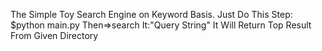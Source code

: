 The Simple Toy Search Engine on Keyword Basis.
Just Do This Step:
    $python main.py 
Then=>search It:"Query String"
It Will Return Top Result From Given Directory
